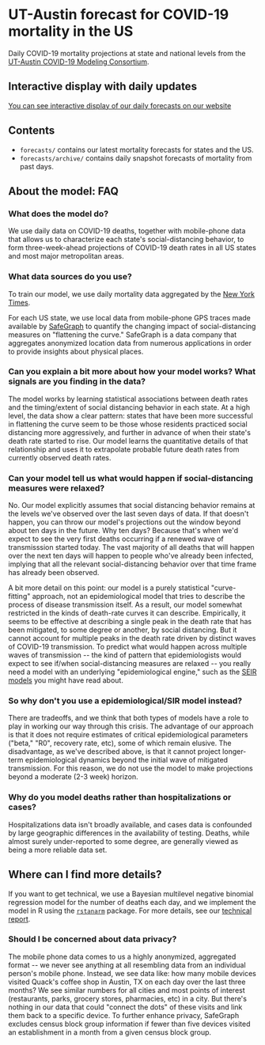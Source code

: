 
# UT-Austin forecast for COVID-19 mortality in the US

Daily COVID-19 mortality projections at state and national levels from
the [UT-Austin COVID-19 Modeling Consortium][consortium].

## Interactive display with daily updates

[You can see interactive display of our daily forecasts on our website][forecasts]

## Contents

- `forecasts/` contains our latest mortality forecasts for states and
  the US.
- `forecasts/archive/` contains daily snapshot forecasts of mortality
  from past days.

## About the model: FAQ

### What does the model do?

We use daily data on COVID-19 deaths, together with mobile-phone data that allows us to characterize each state's social-distancing behavior, to form three-week-ahead projections of COVID-19 death rates in all US states and most major metropolitan areas. 

### What data sources do you use?

To train our model, we use daily mortality data aggregated by the [New
York Times][nytimes].

For each US state, we use local data from mobile-phone GPS traces made
available by [SafeGraph] to quantify the changing impact of
social-distancing measures on "flattening the curve."  SafeGraph is
a data company that aggregates anonymized location data from numerous
applications in order to provide insights about physical places.

### Can you explain a bit more about how your model works?  What signals are you finding in the data?  

The model works by learning statistical associations between death rates and the timing/extent of social distancing behavior in each state.  At a high level, the data show a clear pattern: states that have been more successful in flattening the curve seem to be those whose residents practiced social distancing more aggressively, and further in advance of when their state's death rate started to rise.  Our model learns the quantitative details of that relationship and uses it to extrapolate probable future death rates from currently observed death rates.  

### Can your model tell us what would happen if social-distancing measures were relaxed?

No.  Our model explicitly assumes that social distancing behavior remains at the levels we've observed over the last seven days of data.  If that doesn't happen, you can throw our model's projections out the window beyond about ten days in the future.  Why ten days?  Because that's when we'd expect to see the very first deaths occurring if a renewed wave of transmisssion started today.  The vast majority of all deaths that will happen over the next ten days will happen to people who've already been infected, implying that all the relevant social-distancing behavior over that time frame has already been observed.

A bit more detail on this point: our model is a purely statistical "curve-fitting" approach, not an epidemiological model that tries to describe the process of disease transmission itself.  As a result, our model somewhat restricted in the kinds of death-rate curves it can describe.  Empirically, it seems to be effective at describing a single peak in the death rate that has been mitigated, to some degree or another, by social distancing.  But it cannot account for multiple peaks in the death rate driven by distinct waves of COVID-19 transmission.  To predict what would happen across multiple waves of transmission -- the kind of pattern that epidemiologists would expect to see if/when social-distancing measures are relaxed -- you really need a model with an underlying "epidemiological engine," such as the [SEIR models](https://en.wikipedia.org/wiki/Compartmental_models_in_epidemiology) you might have read about.  


### So why don't you use a epidemiological/SIR model instead?

There are tradeoffs, and we think that both types of models have a role to play in working our way through this crisis.  The advantage of our approach is that it does not require estimates of critical epidemiological parameters ("beta," "R0", recovery rate, etc), some of which remain elusive.  The disadvantage, as we've described above, is that it cannot project longer-term epidemiological dynamics beyond the initial wave of mitigated transmission.  For this reason, we do not use the model to make projections beyond a moderate (2-3 week) horizon.


### Why do you model deaths rather than hospitalizations or cases?

Hospitalizations data isn't broadly available, and cases data is confounded by large geographic differences in the availability of testing.  Deaths, while almost surely under-reported to some degree, are generally viewed as being a more reliable data set.  


## Where can I find more details?

If you want to get technical, we use a Bayesian multilevel negative binomial regression model for the number of deaths each day, and we implement the model in R using the [`rstanarm`][rstanarm] package.  For more details, see our [technical report].



[nytimes]: https://github.com/nytimes/covid-19-data
[consortium]: https://covid-19.tacc.utexas.edu/
[SafeGraph]: https://www.safegraph.com/
[forecasts]: https://covid-19.tacc.utexas.edu/projections/
[technical report]: https://covid-19.tacc.utexas.edu/media/filer_public/87/63/87635a46-b060-4b5b-a3a5-1b31ab8e0bc6/ut_covid-19_mortality_forecasting_model_latest.pdf
[rstanarm]: https://mc-stan.org/users/interfaces/rstanarm


### Should I be concerned about data privacy?

The mobile phone data comes to us a highly anonymized, aggregated format -- we never see anything at all resembling data from an individual person's mobile phone.  Instead, we see data like: how many mobile devices visited Quack's coffee shop in Austin, TX on each day over the last three months?  We see similar numbers for all cities and most points of interest (restaurants, parks, grocery stores, pharmacies, etc) in a city.  But there's nothing in our data that could "connect the dots" of these visits and link them back to a specific device.   To further enhance privacy, SafeGraph excludes census block group information if
fewer than five devices visited an establishment in a month from a
given census block group. 